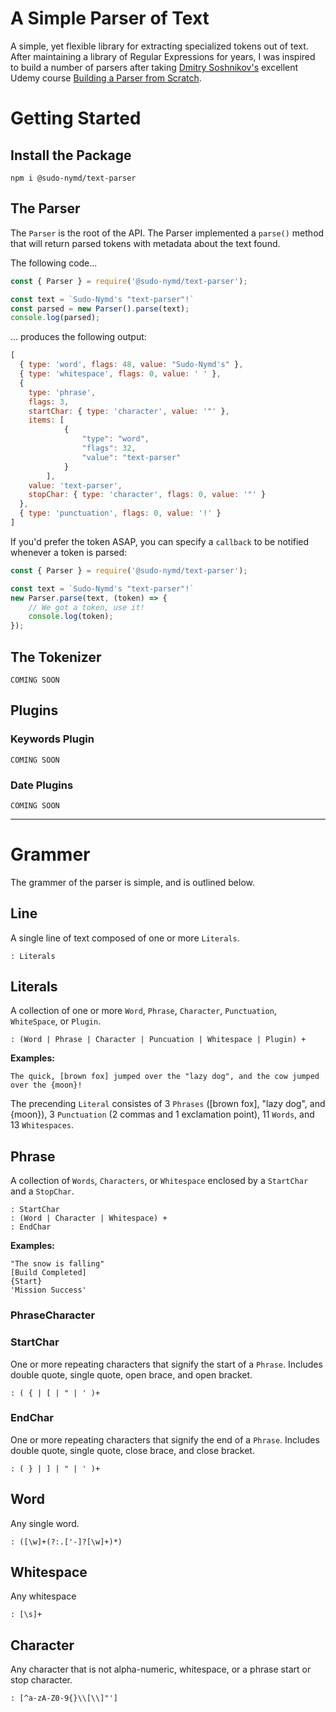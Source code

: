 # A Simple Parser of Text

A simple, yet flexible library for extracting specialized tokens out of text. After maintaining a library of Regular Expressions for years, I was inspired to build a number of parsers after taking [Dmitry Soshnikov's](http://dmitrysoshnikov.com/) excellent Udemy course [Building a Parser from Scratch](https://www.udemy.com/course/parser-from-scratch/).

# Getting Started

## Install the Package
```
npm i @sudo-nymd/text-parser
```
## The Parser

The ```Parser``` is the root of the API. The Parser implemented a ```parse()``` method that will return parsed tokens with metadata about the text found.

The following code...

``` javascript
const { Parser } = require('@sudo-nymd/text-parser');

const text = `Sudo-Nymd's "text-parser"!`
const parsed = new Parser().parse(text);
console.log(parsed);
```
... produces the following output:

``` javascript
[
  { type: 'word', flags: 48, value: "Sudo-Nymd's" },
  { type: 'whitespace', flags: 0, value: ' ' },
  {
    type: 'phrase',
    flags: 3,
    startChar: { type: 'character', value: '"' },
    items: [
            {
                "type": "word",
                "flags": 32,
                "value": "text-parser"
            }
        ],
    value: 'text-parser',
    stopChar: { type: 'character', flags: 0, value: '"' }
  },
  { type: 'punctuation', flags: 0, value: '!' }
]
```

If you'd prefer the token ASAP, you can specify a ```callback``` to be notified whenever a token is parsed:

``` javascript
const { Parser } = require('@sudo-nymd/text-parser');

const text = `Sudo-Nymd's "text-parser"!`
new Parser.parse(text, (token) => {
    // We got a token, use it!
    console.log(token);
});

```

## The Tokenizer

```COMING SOON```

## Plugins

### Keywords Plugin

```COMING SOON```

### Date Plugins

```COMING SOON```

---

# Grammer

The grammer of the parser is simple, and is outlined below. 

## Line

A single line of text composed of one or more ```Literals```.

    : Literals

## Literals

A collection of one or more ```Word```, ```Phrase```, ```Character```, ```Punctuation```, ```WhiteSpace```, or ```Plugin```.

    : (Word | Phrase | Character | Puncuation | Whitespace | Plugin) +

**Examples:**
```
The quick, [brown fox] jumped over the "lazy dog", and the cow jumped over the {moon}!
```

The precending ```Literal``` consistes of
3 ```Phrases``` ([brown fox], "lazy dog", and {moon}),
3 ```Punctuation``` (2 commas and 1 exclamation point),
11 ```Words```, and
13 ```Whitespaces```.


## Phrase

A collection of ```Words```, ```Characters```, or ```Whitespace``` enclosed by a ```StartChar``` and a ```StopChar```.

    : StartChar
    : (Word | Character | Whitespace) +
    : EndChar

**Examples:**
```
"The snow is falling"
[Build Completed]
{Start}
'Mission Success'
```

### PhraseCharacter

### StartChar
    
One or more repeating characters that signify the start of a ```Phrase```. Includes double quote, single quote, open brace, and open bracket.

    : ( { | [ | " | ' )+

### EndChar

One or more repeating characters that signify the end of a ```Phrase```. Includes double quote, single quote, close brace, and close bracket.

    : ( } | ] | " | ' )+

## Word

Any single word.

    : ([\w]+(?:.['-]?[\w]+)*)

## Whitespace

Any whitespace 

    : [\s]+

## Character

Any character that is not alpha-numeric, whitespace, or a phrase start or stop character.

    : [^a-zA-Z0-9{}\\[\\]"']

